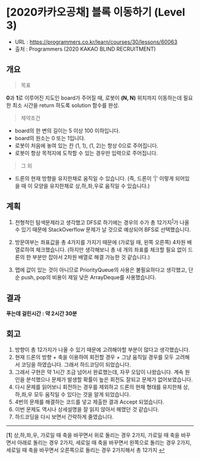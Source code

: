 # [2020카카오공채] 블록 이동하기 (Level 3)

- URL :  https://programmers.co.kr/learn/courses/30/lessons/60063 
- 출처 :  Programmers (2020 KAKAO BLIND RECRUITMENT) 



## 개요

> 목표

**0**과 **1**로 이루어진 지도인 board가 주어질 때, 로봇이 **(N, N)** 위치까지 이동하는데 필요한 최소 시간을 return 하도록 solution 함수를 완성.



> 제약조건

- board의 한 변의 길이는 5 이상 100 이하입니다.
- board의 원소는 0 또는 1입니다.
- 로봇이 처음에 놓여 있는 칸 (1, 1), (1, 2)는 항상 0으로 주어집니다.
- 로봇이 항상 목적지에 도착할 수 있는 경우만 입력으로 주어집니다.



> 그 외

- 드론의 현재 방향을 유지한채로 움직일 수 있습니다. (즉, 드론이 '|' 이렇게 되어있을 때 이 모양을 유지한채로 상,하,좌,우로 움직일 수 있습니다.)



## 계획

1. 전형적인 탐색문제라고 생각했고 DFS로 하기에는 경우의 수가 총 12가지<sup id="a1">[1](#footnotes)</sup>가 나올 수 있기 때문에 StackOverflow 문제가 날 것으로 예상되어 BFS로 선택했습니다.

2. 방문여부는 좌표값을 총 4가지를 가지기 때문에 (가로일 때, 왼쪽 오른쪽) 4차원 배열로하여 체크했습니다. (하지만 생각해보니 총 네 개의 좌표를 체크할 필요 없이 드론의 한 부분만 잡아서 2차원 배열로 해결 가능한 것 같습니다.)

3. 맵에 값이 있는 것이 아니므로 PriorityQueue의 사용은 불필요하다고 생각했고, 단순 push, pop의 비용이 제일 낮은 ArrayDeque를 사용했습니다.



## 결과

**푸는데 걸린시간 : 약 2시간 30분**



## 회고

1. 방향이 총 12가지가 나올 수 있기 때문에 고려해야할 부분이 많다고 생각했습니다.
2. 현재 드론의 방향 + 축을 이용하여 회전할 경우 + 그냥 움직일 경우를 모두 고려해서 코딩을 하였습니다. 그래서 하드코딩이 되었습니다.
3. 그래서 구현은 약 1시간 조금 넘어서 완료했는데, 자꾸 오답이 나왔습니다. 계속 원인을 분석했으나 문제가 발생할 확률이 높은 회전도 잘되고 문제가 없어보였습니다.
4. 다시 문제를 읽어보니 회전하는 경우를 제외하고 드론의 현재 형태를 유지한채 상,하,좌,우 모두 움직일 수 있다는 것을 알게 되었습니다.
5. 4번의 문제를 해결하는 코드를 넣고 제출한 결과 Accept 되었습니다.
6. 이번 문제도 역시나 상세설명을 잘 읽지 않아서 헤맸던 것 같습니다.
7. 하드코딩을 다시 보면서 간략하게 줄였습니다.

___

[<b id ="footnotes">1</b>] 상,하,좌,우, 가로일 때 축을 바꾸면서 위로 돌리는 경우 2가지, 가로일 때 축을 바꾸면서 아래로 돌리는 경우 2가지, 세로일 때 축을 바꾸면서 왼쪽으로 돌리는 경우 2가지, 세로일 때 축을 바꾸면서 오른쪽으로 돌리는 경우 2가지해서 총 12가지 [↩](#a1)
